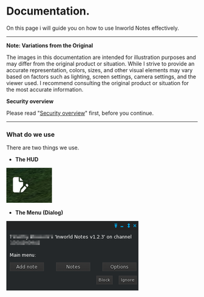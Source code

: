 # Documentation.

On this page i will guide you on how to use Inworld Notes effectively.

---

**Note: Variations from the Original**

The images in this documentation are intended for illustration purposes 
and may differ from the original product or situation. While I strive to
 provide an accurate representation, colors, sizes, and other visual 
elements may vary based on factors such as lighting, screen settings, 
camera settings, and the viewer used. I recommend consulting the 
original product or situation for the most accurate information.

**Security overview**

Please read "[Security overview](https://joltsoftware.miraheze.org/wiki/Second_Life/Inworld_Notes/Security_and_Privacy "Second Life/Inworld Notes/Security and Privacy")" first, before you continue.

---

### What do we use

There are two things we use.

- **The HUD**
<img src="assets\secondlife\inworldnotes\docs\Hud.png" />

- **The Menu (Dialog)**
<img src="assets\secondlife\inworldnotes\docs\Themenudialog.png" />
